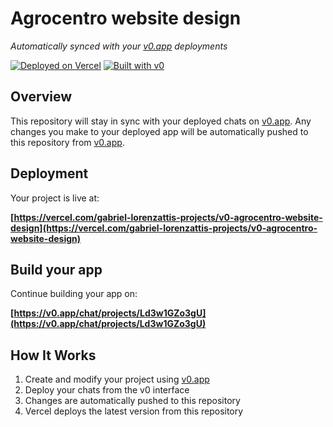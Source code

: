 # Agrocentro website design

*Automatically synced with your [v0.app](https://v0.app) deployments*

[![Deployed on Vercel](https://img.shields.io/badge/Deployed%20on-Vercel-black?style=for-the-badge&logo=vercel)](https://vercel.com/gabriel-lorenzattis-projects/v0-agrocentro-website-design)
[![Built with v0](https://img.shields.io/badge/Built%20with-v0.app-black?style=for-the-badge)](https://v0.app/chat/projects/Ld3w1GZo3gU)

## Overview

This repository will stay in sync with your deployed chats on [v0.app](https://v0.app).
Any changes you make to your deployed app will be automatically pushed to this repository from [v0.app](https://v0.app).

## Deployment

Your project is live at:

**[https://vercel.com/gabriel-lorenzattis-projects/v0-agrocentro-website-design](https://vercel.com/gabriel-lorenzattis-projects/v0-agrocentro-website-design)**

## Build your app

Continue building your app on:

**[https://v0.app/chat/projects/Ld3w1GZo3gU](https://v0.app/chat/projects/Ld3w1GZo3gU)**

## How It Works

1. Create and modify your project using [v0.app](https://v0.app)
2. Deploy your chats from the v0 interface
3. Changes are automatically pushed to this repository
4. Vercel deploys the latest version from this repository